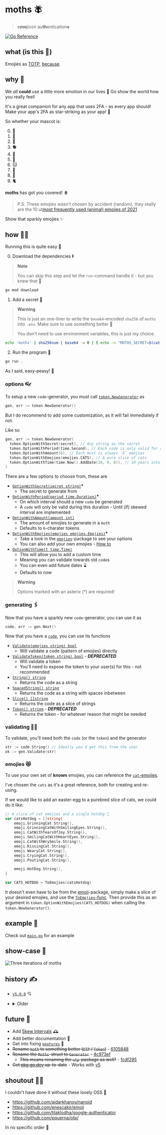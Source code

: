 # moths 🪰

> e**mo**jicon au**th**entication**s**

[![Go Reference](https://pkg.go.dev/badge/github.com/Mobilpadde/moths.svg)](https://pkg.go.dev/github.com/Mobilpadde/moths/v5)

## what (is this 💩)

Emojies as [TOTP](https://rublon.com/blog/hotp-totp-difference/), [because](#why-).

## why 🥲

We _all_ **could** use a little more emotion in our lives 🤗 Go show the world how you really feel!

It's a great companion for any app that uses 2FA - as every app should! Make your app's 2FA as star-striking as your app! 🤩

So whether your mascot is:

0. 🦋
1. 🐰
2. 🐶
3. 🐕
4. 🐷
5. 🐥
6. 🐱
7. 🐣
8. 🐻
9. 🐈

**moths** has got you covered! 🪰

> P.S. These emojies wasn't chosen by accident (random), they really are the 10 ut[most frequently used (animal) emojies of 2021](https://home.unicode.org/emoji/emoji-frequency/)

Show that sparkly emojies ✨

## how 🧑‍💼

Running this is quite easy 💨

0. Download the dependencies ⏬

> **Note**
>
> You can skip this step and let the `run`-command handle it - but you knew that 🧠

```sh
go mod download
```

1. Add a secret 🔐

> **Warning**
>
> This is just an one-liner to write the `base64`-encoded `sha256` of `moths` into `.env`.
> Make sure to use something better 🤷
>
> You don't need to use environment variables, this is just my choice.

```sh
echo 'moths' | sha256sum | base64 -w 0 | { echo -n "MOTHS_SECRET=$(cat -)" } > .env
```

2. Run the program 🏃

```sh
go run .
```

As I said, easy-peasy! 💖

### options 👓

To setup a new `code`-generator, you must call [`token.NewGenerator`](token/newGenerator.go#L9-L41) as

```go
gen, err := token.NewGenerator()
```

But I do recommend to add some customization, as it will fail immediately if not.

Like so

```go
gen, err := token.NewGenerator(
  token.OptionWithSecret(secret), // Any string as the secret
  token.OptionWithPeriod(time.Second), // Each code is only valid for a second
  token.OptionWithAmount(6), // Each must is always `6` emojies
  token.OptionWithEmojies(emojies.CATS), // A pure slice of cats
  token.OptionWithTime(time.Now().AddDate(10, 0, 0)), // 10 years into the future
)
```

There are a few options to choose from, these are

- [`OptionWithSecret(secret string)`](token/optionSecret.go#L9-L32)**\***
  - The secret to generate from
- [`OptionWithPeriod(period time.Duration)`](token/optionPeriod.go#L9-L18)**\***
  - On which interval should a new `code` be generated
  - A `code` will only be valid during this duration - Until (if) skewed interval are implemented
- [`OptionWithAmount(amount int)`](token/optionAmount.go#L7-L16)
  - The amount of emojies to generate in a `moth`
  - Defaults to `6`-charater tokens
- [`OptionWithEmojies(emojies emojies.Emojies)`](token/optionEmojies.go#L8-L17)**\***
  - Take a look in the [`emojies`](token/emojies)-package to see your options
  - You can also add your own emojies - [How to](#emojies-)
- [`OptionWithTime(t time.Time)`](token/optionTime.go#L5-L10)
  - This will allow you to add a custom time
  - Meaning you can validate towards old `code`s
  - You can even add future dates ⌛
  - Defaults to _now_

> **Warning**
>
> Options marked with an asterix (\*) are required!

### generating 🖇

Now that you have a sparkly new `code`-generator, you can use it as

```go
code, err := gen.Next()
```

Now that you have a [`code`](token/code), you can use its functions

- [`Validate(emojies string) bool`](token/code/validate.go#L3-L5)
  - Will validate a code (pattern of emojies) directly
- [`ValidateToken(token string) bool`](token/code/validate.go#L7-L10) - **_DEPRECATED_**
  - Will validate a token
  - You'll need to expose the token to your user(s) for this - not recommended
- [`String() string`](token/code/config.go#L16-L18)
  - Returns the code as a string
- [`SpacedString() string`](token/code/config.go#L20-L22)
  - Returns the code as a string with spaces inbetween
- [`Slice() []string`](token/code/config.go#L24-L26)
  - Returns the code as a slice of strings
- [`Token() string`](token/code/config.go#L37-L39) - **_DEPRECATED_**
  - Returns the token - for whatever reason that might be needed

### validating 🧑‍🔬

To validate, you'll need both the `code` (or the `token`) and the generator

```go
str := code.String() // Ideally you'd get this from the user
ok := gen.Validate(str)
```

### emojies 😻

To use your own set of **known** emojies, you can reference the [`cat`-emojies](token/emojies/cats.go).

I've chosen the `cats` as it's a great reference, both for creating and re-using.

If we would like to add an easter-egg to a purebred slice of cats, we could do it like:

```go
// A slice of cat emojies and a single hotdog 🌭
var catsHotdog = []string{
	emoji.GrinningCat.String(),
	emoji.GrinningCatWithSmilingEyes.String(),
	emoji.CatWithTearsOfJoy.String(),
	emoji.SmilingCatWithHeartEyes.String(),
	emoji.CatWithWrySmile.String(),
	emoji.KissingCat.String(),
	emoji.WearyCat.String(),
	emoji.CryingCat.String(),
	emoji.PoutingCat.String(),

	emoji.HotDog.String(),
}

var CATS_HOTDOG = ToEmojies(catsHotdog)
```

It doesn't even have to be from the [emoji](https://github.com/enescakir/emoji)-package,
simply make a slice of your desired emojies, and use the [`ToEmojies`-func](token/emojies/helper.go#L5-L19).
Then provide this as an argument in `token.OptionWithEmojies(CATS_HOTDOG)` when calling the `token.NewGenerator()`.

## example 🤷

Check out [`main.go`](main.go) for an example

## show-case 🕺

![Three iterations of moths](./data/sample.png)

## history ✍

- [`v5.0.0`](https://github.com/Mobilpadde/moths/tree/v5.0.0) 💘

- <details>
    <summary>Older</summary>

  - [`v4.0.1`](https://github.com/Mobilpadde/moths/tree/v4.0.1)
  - [`v4.0.0`](https://github.com/Mobilpadde/moths/tree/v4.0.0)
  - [`v3.0.0`](https://github.com/Mobilpadde/moths/tree/v3.0.0)
  - [`v2.2.2`](https://github.com/Mobilpadde/moths/tree/v2.2.2)
  - [`v2.2.1`](https://github.com/Mobilpadde/moths/tree/v2.2.1)
  - [`v2.2.0`](https://github.com/Mobilpadde/moths/tree/v2.2.0)
  - [`v2.1.0`](https://github.com/Mobilpadde/moths/tree/v2.1.0)
  - [`v2.0.0`](https://github.com/Mobilpadde/moths/tree/v2.0.0)
  - [`v1.0.0`](https://github.com/Mobilpadde/moths/tree/v1.0.0)
  - [`v0.1.0`](https://github.com/Mobilpadde/moths/tree/v0.1)
  </details>

## future 🔮

- Add [Skew Intervals](https://www.ibm.com/docs/en/sva/9.0.6?topic=authentication-configuring-totp-one-time-password-mechanism) 🕰️
- Add better documentation 🫢
- Get into fixing [`geatures`](token/emojies/gestures.go#L22-L60) 🤦
- ~~Rename `moth` to something better (`OTP` / `Token`)~~ - [6105848](https://github.com/Mobilpadde/moths/commit/6105848b336d57af5cc60fe53aa60532d2f979a4)
- ~~Rename the `Moths`-struct to `Generator`~~ - [4c973ef](https://github.com/Mobilpadde/moths/commit/4c973ef15c6f6102aaf3741aeb64ea35663b0b9c)
  - ~~This means renaming the `otp`-package as well?~~ - [fcdf295](https://github.com/Mobilpadde/moths/commit/fcdf295111bec0b516db62c3879bf4b7d7fd4436)
- ~~Get [pkg.go.dev](https://pkg.go.dev/github.com/Mobilpadde/moths) up-to-date~~ - Works with [v5](https://pkg.go.dev/github.com/Mobilpadde/moths/v5)

## shoutout 📢💨

I couldn't have done it without these lovely OSS 🦾

- <https://github.com/aidarkhanov/nanoid>
- <https://github.com/enescakir/emoji>
- <https://github.com/tilaklodha/google-authenticator>
- <https://github.com/pquerna/otp/>

In no specific order 🤷
